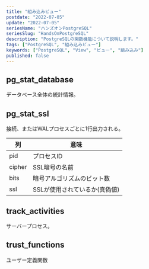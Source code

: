 ```yaml
---
title: "組み込みビュー"
postdate: "2022-07-05"
update: "2022-07-05"
seriesName: "ハンズオンPostgreSQL"
seriesSlug: "HandsOnPostgreSQL"
description: "PostgreSQLの関数機能について説明します。"
tags: ["PostgreSQL", "組み込みビュー"]
keywords: ["PostgreSQL", "View", "ビュー", "組み込み"]
published: false
---
```


## pg_stat_database

データベース全体の統計情報。

## pg_stat_ssl

接続、またはWALプロセスごとに1行出力される。

|列|意味|
|---|---|
|pid|プロセスID|
|cipher|SSL暗号の名前|
|bits|暗号アルゴリズムのビット数|
|ssl|SSLが使用されているか(真偽値)|

## track_activities

サーバープロセス。

## trust_functions

ユーザー定義関数



